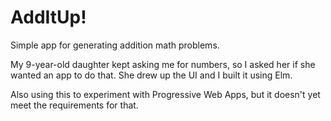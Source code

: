 # AddItUp!

Simple app for generating addition math problems.

My 9-year-old daughter kept asking me for numbers, so I asked her if she wanted an app to do that. She drew up the UI and I built it using Elm.

Also using this to experiment with Progressive Web Apps, but it doesn't yet meet the requirements for that.
